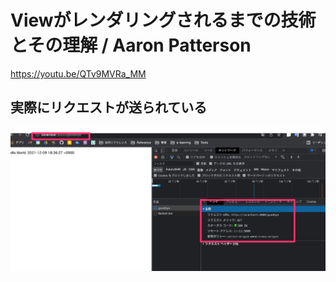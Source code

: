 # Viewがレンダリングされるまでの技術とその理解 / Aaron Patterson
https://youtu.be/QTv9MVRa_MM

## 実際にリクエストが送られている
![localhost:3000](asset/localhost_3000_goodbye.png)
